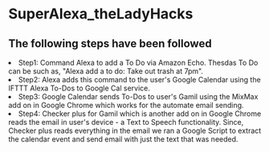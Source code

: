 # SuperAlexa_theLadyHacks
 <h2>The following steps have been followed</h2>
 <li>Step1: Command Alexa to add a To Do via Amazon Echo. Thesdas To Do can be such as, "Alexa add a to do: Take out trash at 7pm".</li>
 <li>Step2: Alexa adds this command to the user's Google Calendar using the IFTTT Alexa To-Dos to Google Cal service.</li>
 <li>Step3: Google Calendar sends To-Dos to user's Gamil using the MixMax add on in Google Chrome which works for the automate email sending.</li>
 <li>Step4: Checker plus for Gamil which is another add on in Google Chrome reads the email in user's device - a Text to Speech functionality. Since, Checker plus reads everything in the email we ran a Google Script to extract the calendar event and send email with just the text that was needed.</li>
 

